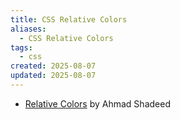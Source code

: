 ```yaml
---
title: CSS Relative Colors
aliases:
  - CSS Relative Colors
tags:
  - css
created: 2025-08-07
updated: 2025-08-07
---
```


- [Relative Colors](https://ishadeed.com/article/css-relative-colors/) by Ahmad Shadeed